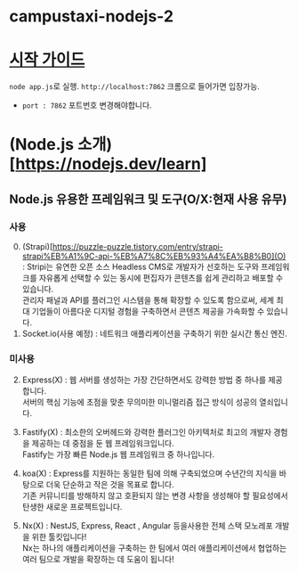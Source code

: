 # campustaxi-nodejs-2

# [시작 가이드](https://nodejs.org/en/docs/guides/getting-started-guide/)
`node app.js`로 실행.
`http://localhost:7862` 크롬으로 들어가면 입장가능.

* `port : 7862` 포트번호 변경해야합니다.

# (Node.js 소개)[https://nodejs.dev/learn]

## Node.js 유용한 프레임워크 및 도구(O/X:현재 사용 유무)
### 사용
 0. (Strapi)[https://puzzle-puzzle.tistory.com/entry/strapi-strapi%EB%A1%9C-api-%EB%A7%8C%EB%93%A4%EA%B8%B0](O) : Stripi는 유연한 오픈 소스 Headless CMS로 개발자가 선호하는 도구와 프레임워크를 자유롭게 선택할 수 있는 동시에 편집자가 콘텐츠를 쉽게 관리하고 배포할 수 있습니다.  
 관리자 패널과 API를 플러그인 시스템을 통해 확장할 수 있도록 함으로써, 세계 최대 기업들이 아름다운 디지털 경험을 구축하면서 콘텐츠 제공을 가속화할 수 있습니다.  
 1. Socket.io(사용 예정) : 네트워크 애플리케이션을 구축하기 위한 실시간 통신 엔진.

### 미사용
 2. Express(X) : 웹 서버를 생성하는 가장 간단하면서도 강력한 방법 중 하나를 제공합니다.  
서버의 핵심 기능에 초점을 맞춘 무의미한 미니멀리즘 접근 방식이 성공의 열쇠입니다.
 3. Fastify(X) : 최소한의 오버헤드와 강력한 플러그인 아키텍처로 최고의 개발자 경험을 제공하는 데 중점을 둔 웹 프레임워크입니다.  
Fastify는 가장 빠른 Node.js 웹 프레임워크 중 하나입니다.  
 4. koa(X) : Express를 지원하는 동일한 팀에 의해 구축되었으며 수년간의 지식을 바탕으로 더욱 단순하고 작은 것을 목표로 합니다.  
 기존 커뮤니티를 방해하지 않고 호환되지 않는 변경 사항을 생성해야 할 필요성에서 탄생한 새로운 프로젝트입니다.

 5. Nx(X) : NestJS, Express, React , Angular 등을사용한 전체 스택 모노레포 개발을 위한 툴킷입니다!  
 Nx는 하나의 애플리케이션을 구축하는 한 팀에서 여러 애플리케이션에서 협업하는 여러 팀으로 개발을 확장하는 데 도움이 됩니다!  
